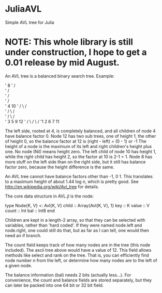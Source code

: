 JuliaAVL
========

Simple AVL tree for Julia


NOTE: This whole library is still under construction, I hope to get a 0.01 release by mid August.
====



An AVL tree is a balanced binary search tree. Example:
              
'              8
'             / \
'           /     \
'         /         \
'       /             \
'      4              10 
'     / \            /  \
'    /   \          /    \
'   /     \        /      \
'  3       5      9       12
' / \     / \            / 
'1   2   6   7         11 

The left side, rooted at 4, is completely balanced, and all children of node 4 have balance factor 0.
Node 12 has two sub trees, one of height 1, the other of height 0, so the balance factor at 12 is (right - left) = (0 - 1) or -1
The height of a node is the maximum of its left and right children's height plus one. No node (Nil) means height zero.
The left child of node 10 has height 1, while the right child has height 2, so the factor at 10 is 2-1 = 1. Node 8 has more stuff on the left side than on the right side, but it still has balance factor zero, because the height difference is the same.

An AVL tree cannot have balance factors other than -1, 0 1. This translates to a maximum height of about 1.44 log n, which is pretty good. 
See http://en.wikipedia.org/wiki/Avl_tree for details.


The core data structure in AVL.jl is the node: 

type Node{K, V} <: Avl{K, V}
  child :: Array{Avl{K, V}, 1}
	key :: K
	value :: V
	count :: Int
	bal :: Int8
end

Children are kept in a length-2 array, so that they can be selected with variables, rather than 'hard coded'. If they were named node.left and node.right, one could still do that, but as far as I can tell, one would then need an if branch. 

The count field keeps track of how many nodes are in the tree (this node included). The ascii tree above would have a value of 12. This field allows methods like select and rank on the tree. That is, you can efficiently find node number n from the left, or determine how many nodes are to the left of a given node.

The balance information (bal) needs 2 bits (actually less...). For convenience, the count and balance fields are stored separately, but they can later be packed into one 64 bit or 32 bit field.


